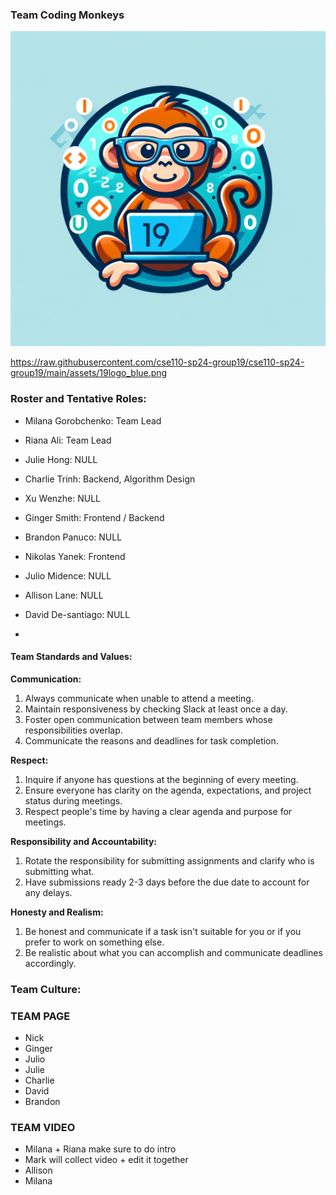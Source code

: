 ### Team Coding Monkeys
![Logo](branding/19logo_blue.png)

https://raw.githubusercontent.com/cse110-sp24-group19/cse110-sp24-group19/main/assets/19logo_blue.png

### Roster and Tentative Roles:
- Milana Gorobchenko: Team Lead
  >
- Riana Ali: Team Lead
  >
- Julie Hong: NULL
  >
- Charlie Trinh: Backend, Algorithm Design
  >
- Xu Wenzhe: NULL
  >
- Ginger Smith: Frontend / Backend
  >
- Brandon Panuco: NULL
  >
- Nikolas Yanek: Frontend
  >
- Julio Midence: NULL
  >
- Allison Lane: NULL
  >
- David De-santiago: NULL
  >
-

#### Team Standards and Values:

**Communication:**
1. Always communicate when unable to attend a meeting.
2. Maintain responsiveness by checking Slack at least once a day.
3. Foster open communication between team members whose responsibilities overlap.
4. Communicate the reasons and deadlines for task completion.

**Respect:**
1. Inquire if anyone has questions at the beginning of every meeting.
2. Ensure everyone has clarity on the agenda, expectations, and project status during meetings.
3. Respect people's time by having a clear agenda and purpose for meetings.

**Responsibility and Accountability:**
1. Rotate the responsibility for submitting assignments and clarify who is submitting what.
2. Have submissions ready 2-3 days before the due date to account for any delays.

**Honesty and Realism:**
1. Be honest and communicate if a task isn't suitable for you or if you prefer to work on something else.
2. Be realistic about what you can accomplish and communicate deadlines accordingly.

### Team Culture:


### TEAM PAGE
- Nick
- Ginger
- Julio
- Julie
- Charlie
- David
- Brandon

### TEAM VIDEO
- Milana + Riana make sure to do intro
- Mark will collect video + edit it together
- Allison
- Milana
